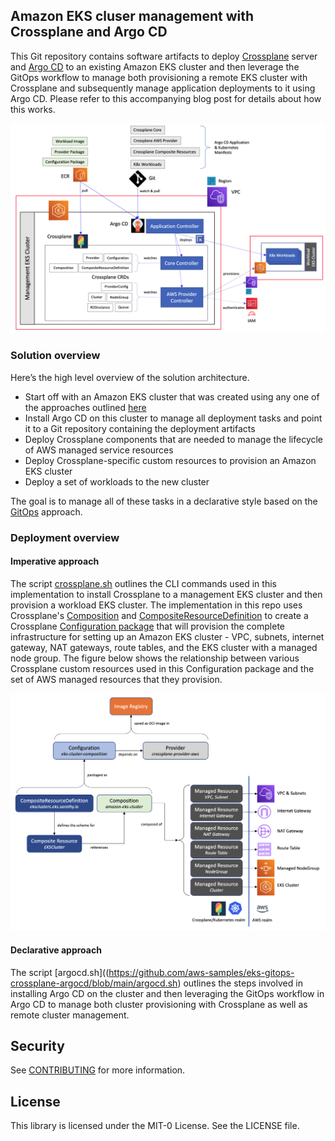 ## Amazon EKS cluser management with Crossplane and Argo CD

This Git repository contains software artifacts to deploy [Crossplane](https://crossplane.io/) server and [Argo CD](https://argoproj.github.io/argo-cd/) to an existing Amazon EKS cluster and then leverage the GitOps workflow to manage both provisioning a remote EKS cluster with Crossplane and subsequently manage application deployments to it using Argo CD. Please refer to this accompanying blog post for details about how this works.

<img class="wp-image-1960 size-full" src="images/Deployment-Architecture.png" alt="Deployment architecture"/>

### Solution overview

Here’s the high level overview of the solution architecture. 
- Start off with an Amazon EKS cluster that was created using any one of the approaches outlined [here](https://docs.aws.amazon.com/eks/latest/userguide/create-cluster.html)
- Install Argo CD on this cluster to manage all deployment tasks and point it to a Git repository containing the deployment artifacts
- Deploy Crossplane components that are needed to manage the lifecycle of AWS managed service resources  
- Deploy Crossplane-specific custom resources to provision an Amazon EKS cluster  
- Deploy a set of workloads to the new cluster  

The goal is to manage all of these tasks in a declarative style based on the [GitOps](https://www.weave.works/blog/what-is-gitops-really) approach.

### Deployment overview

#### Imperative approach
The script [crossplane.sh](https://github.com/aws-samples/eks-gitops-crossplane-argocd/blob/main/crossplane.sh) outlines the CLI commands used in this implementation to install Crossplane to a management EKS cluster and then provision a workload EKS cluster. The implementation in this repo uses Crossplane's [Composition](https://crossplane.io/docs/v1.4/concepts/composition.html)  and [CompositeResourceDefinition](https://crossplane.io/docs/v1.4/concepts/composition.html) to create a Crossplane [Configuration package](https://crossplane.io/docs/v1.4/concepts/packages.html#configuration-packages) that will provision the complete infrastructure for setting up an Amazon EKS cluster - VPC, subnets, internet gateway, NAT gateways, route tables, and the EKS cluster with a managed node group. The figure below shows the relationship between various Crossplane custom resources used in this Configuration package and the set of AWS managed resources that they provision.

<img class="wp-image-1960 size-full" src="images/Component-Relationship.png" alt="Component Relationship"/>

#### Declarative approach
The script [argocd.sh]((https://github.com/aws-samples/eks-gitops-crossplane-argocd/blob/main/argocd.sh) outlines the steps involved in installing Argo CD on the cluster and then leveraging the GitOps workflow in Argo CD to manage both cluster provisioning with Crossplane as well as remote cluster management. 

## Security
See [CONTRIBUTING](CONTRIBUTING.md#security-issue-notifications) for more information.

## License
This library is licensed under the MIT-0 License. See the LICENSE file.
